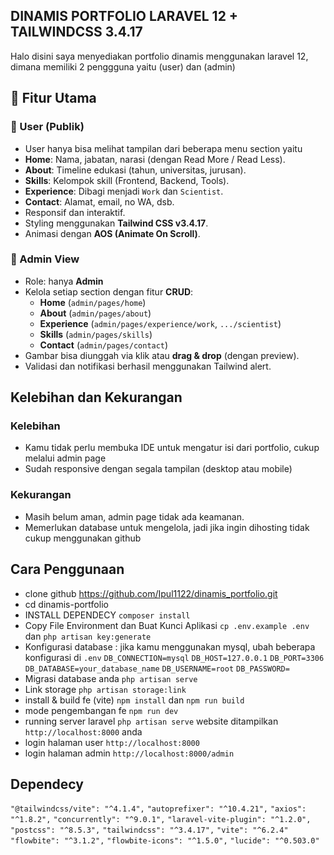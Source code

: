 ## DINAMIS PORTFOLIO LARAVEL 12 + TAILWINDCSS 3.4.17

Halo disini saya menyediakan portfolio dinamis menggunakan laravel 12, dimana memiliki 2 penggguna yaitu (user) dan (admin)

## 🚀 Fitur Utama
### 👤 User (Publik)
- User hanya bisa melihat tampilan dari beberapa menu section yaitu
- **Home**: Nama, jabatan, narasi (dengan Read More / Read Less).
- **About**: Timeline edukasi (tahun, universitas, jurusan).
- **Skills**: Kelompok skill (Frontend, Backend, Tools).
- **Experience**: Dibagi menjadi `Work` dan `Scientist`.
- **Contact**: Alamat, email, no WA, dsb.
- Responsif dan interaktif.
- Styling menggunakan **Tailwind CSS v3.4.17**.
- Animasi dengan **AOS (Animate On Scroll)**.

### 🔐 Admin View
- Role: hanya **Admin**
- Kelola setiap section dengan fitur **CRUD**:
  - **Home** (`admin/pages/home`)
  - **About** (`admin/pages/about`)
  - **Experience** (`admin/pages/experience/work`, `.../scientist`)
  - **Skills** (`admin/pages/skills`)
  - **Contact** (`admin/pages/contact`)
- Gambar bisa diunggah via klik atau **drag & drop** (dengan preview).
- Validasi dan notifikasi berhasil menggunakan Tailwind alert.

## Kelebihan dan Kekurangan
### Kelebihan 
- Kamu tidak perlu membuka IDE untuk mengatur isi dari portfolio, cukup melalui admin page
- Sudah responsive dengan segala tampilan (desktop atau mobile)
### Kekurangan
- Masih belum aman, admin page tidak ada keamanan.
- Memerlukan database untuk mengelola, jadi jika ingin dihosting tidak cukup menggunakan github


## Cara Penggunaan
- clone github https://github.com/Ipul1122/dinamis_portfolio.git
- cd dinamis-portfolio
- INSTALL DEPENDECY `composer install`
- Copy File Environment dan Buat Kunci Aplikasi `cp .env.example .env` dan `php artisan key:generate`
- Konfigurasi database : jika kamu menggunakan mysql, ubah beberapa konfigurasi di `.env`
`DB_CONNECTION=mysql`
`DB_HOST=127.0.0.1`
`DB_PORT=3306`
`DB_DATABASE=your_database_name`
`DB_USERNAME=root`
`DB_PASSWORD=`
- Migrasi database anda `php artisan serve`
- Link storage `php artisan storage:link`
- install & build fe (vite) `npm install` dan `npm run build`
- mode pengembangan fe `npm run dev`
- running server laravel `php artisan serve` website ditampilkan `http://localhost:8000` anda
- login halaman user `http://localhost:8000`
- login halaman admin `http://localhost:8000/admin`

## Dependecy
`"@tailwindcss/vite": "^4.1.4",`
`"autoprefixer": "^10.4.21",`
`"axios": "^1.8.2",`
`"concurrently": "^9.0.1",`
`"laravel-vite-plugin": "^1.2.0",`
`"postcss": "^8.5.3",`
`"tailwindcss": "^3.4.17",`
`"vite": "^6.2.4"`
`"flowbite": "^3.1.2",`
`"flowbite-icons": "^1.5.0",`
`"lucide": "^0.503.0"`